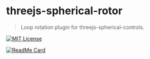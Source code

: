 # threejs-spherical-rotor

> Loop rotation plugin for threejs-spherical-controls.

[![MIT License](http://img.shields.io/badge/license-MIT-blue.svg?style=flat)](LICENSE)

[![ReadMe Card](https://github-readme-stats.vercel.app/api/pin/?username=MasatoMakino&repo=threejs-spherical-rotor)](https://github.com/MasatoMakino/threejs-spherical-rotor)

